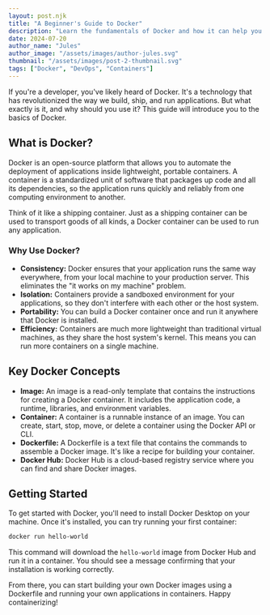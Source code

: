 ```yaml
---
layout: post.njk
title: "A Beginner's Guide to Docker"
description: "Learn the fundamentals of Docker and how it can help you create, deploy, and run applications in isolated environments called containers."
date: 2024-07-20
author_name: "Jules"
author_image: "/assets/images/author-jules.svg"
thumbnail: "/assets/images/post-2-thumbnail.svg"
tags: ["Docker", "DevOps", "Containers"]
---
```


If you're a developer, you've likely heard of Docker. It's a technology that has revolutionized the way we build, ship, and run applications. But what exactly is it, and why should you use it? This guide will introduce you to the basics of Docker.

## What is Docker?

Docker is an open-source platform that allows you to automate the deployment of applications inside lightweight, portable containers. A container is a standardized unit of software that packages up code and all its dependencies, so the application runs quickly and reliably from one computing environment to another.

Think of it like a shipping container. Just as a shipping container can be used to transport goods of all kinds, a Docker container can be used to run any application.

### Why Use Docker?

*   **Consistency:** Docker ensures that your application runs the same way everywhere, from your local machine to your production server. This eliminates the "it works on my machine" problem.
*   **Isolation:** Containers provide a sandboxed environment for your applications, so they don't interfere with each other or the host system.
*   **Portability:** You can build a Docker container once and run it anywhere that Docker is installed.
*   **Efficiency:** Containers are much more lightweight than traditional virtual machines, as they share the host system's kernel. This means you can run more containers on a single machine.

## Key Docker Concepts

*   **Image:** An image is a read-only template that contains the instructions for creating a Docker container. It includes the application code, a runtime, libraries, and environment variables.
*   **Container:** A container is a runnable instance of an image. You can create, start, stop, move, or delete a container using the Docker API or CLI.
*   **Dockerfile:** A Dockerfile is a text file that contains the commands to assemble a Docker image. It's like a recipe for building your container.
*   **Docker Hub:** Docker Hub is a cloud-based registry service where you can find and share Docker images.

## Getting Started

To get started with Docker, you'll need to install Docker Desktop on your machine. Once it's installed, you can try running your first container:

```bash
docker run hello-world
```

This command will download the `hello-world` image from Docker Hub and run it in a container. You should see a message confirming that your installation is working correctly.

From there, you can start building your own Docker images using a Dockerfile and running your own applications in containers. Happy containerizing!

